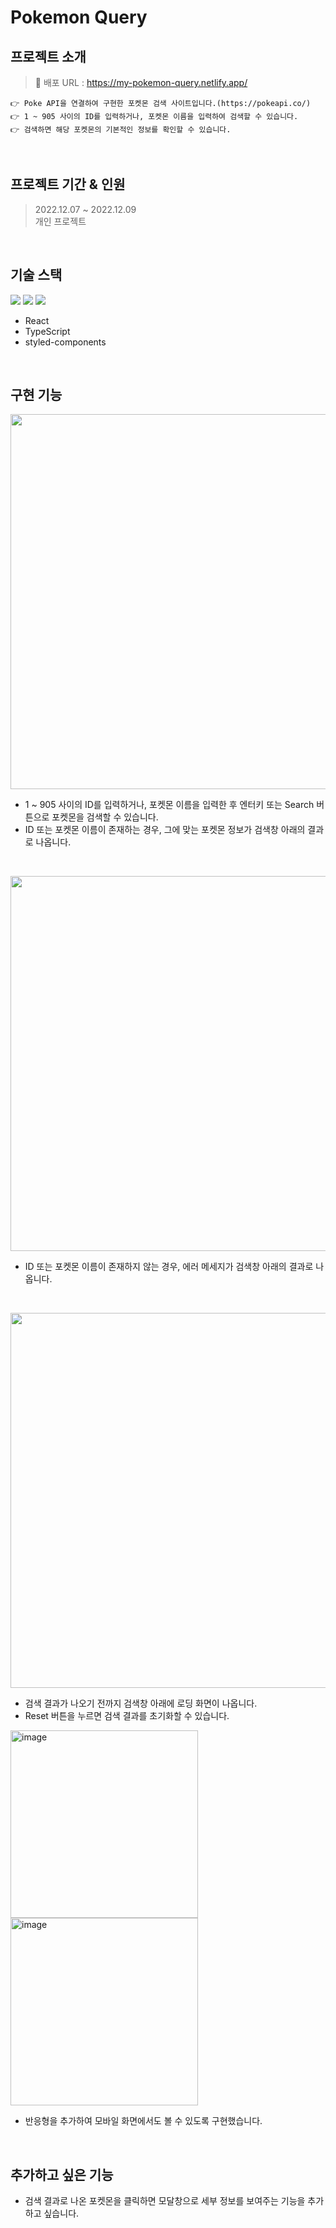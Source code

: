 # Pokemon Query
## 프로젝트 소개
>🔗 배포 URL : https://my-pokemon-query.netlify.app/
```
👉 Poke API을 연결하여 구현한 포켓몬 검색 사이트입니다.(https://pokeapi.co/)
👉 1 ~ 905 사이의 ID를 입력하거나, 포켓몬 이름을 입력하여 검색할 수 있습니다.
👉 검색하면 해당 포켓몬의 기본적인 정보를 확인할 수 있습니다.
```
<br>

## 프로젝트 기간 & 인원
>2022.12.07 ~ 2022.12.09 <br>
>개인 프로젝트
<br>

## 기술 스택
<img src="https://img.shields.io/badge/React-61DAFB?style=for-the-badge&logo=React&logoColor=000000"/> <img src="https://img.shields.io/badge/TypeScript-3178C6?style=for-the-badge&logo=TypeScript&logoColor=FFFFFF"/> <img src="https://img.shields.io/badge/styled-components-DB7093?style=for-the-badge&logo=styled-components&logoColor=FFFFFF"/>
- React
- TypeScript
- styled-components
<br>

## 구현 기능
<img src="https://user-images.githubusercontent.com/99578007/206618134-998fcedf-3de5-4409-b0d5-7508bf72336b.gif" width="600" /><br>
- 1 ~ 905 사이의 ID를 입력하거나, 포켓몬 이름을 입력한 후 엔터키 또는 Search 버튼으로 포켓몬을 검색할 수 있습니다.
- ID 또는 포켓몬 이름이 존재하는 경우, 그에 맞는 포켓몬 정보가 검색창 아래의 결과로 나옵니다.
<br>

<img src="https://user-images.githubusercontent.com/99578007/206618150-6ad0461e-2104-41a9-a3e0-68d49775d8f5.gif" width="600" /><br>
- ID 또는 포켓몬 이름이 존재하지 않는 경우, 에러 메세지가 검색창 아래의 결과로 나옵니다.
<br>

<img src="https://user-images.githubusercontent.com/99578007/206618154-7ba24a12-b1e6-43d1-8a4c-02b5e863ac9d.gif" width="600" /><br>
- 검색 결과가 나오기 전까지 검색창 아래에 로딩 화면이 나옵니다.
- Reset 버튼을 누르면 검색 결과를 초기화할 수 있습니다.

<img width="300" alt="image" src="https://user-images.githubusercontent.com/99578007/206623312-8532783b-458b-46b2-84fd-4026e525cfaf.png"> <img width="300" alt="image" src="https://user-images.githubusercontent.com/99578007/206623391-f9a620e8-813c-41e9-b438-996d5df7be8b.png"><br>
- 반응형을 추가하여 모바일 화면에서도 볼 수 있도록 구현했습니다.

<br>

## 추가하고 싶은 기능
- 검색 결과로 나온 포켓몬을 클릭하면 모달창으로 세부 정보를 보여주는 기능을 추가하고 싶습니다.
